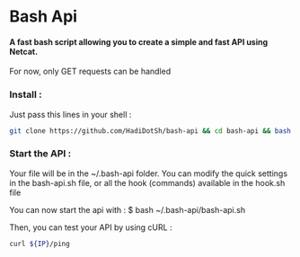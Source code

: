 # Bash Api
#### A fast bash script allowing you to create a simple and fast API using Netcat.
<p>For now, only GET requests can be handled</p>

### Install :
<p>Just pass this lines in your shell :</p>

```bash
git clone https://github.com/HadiDotSh/bash-api && cd bash-api && bash install.sh
```

### Start the API :

<p>Your file will be in the ~/.bash-api folder. You can modify the quick settings in the bash-api.sh file, or all the hook (commands) available in the hook.sh file</p>

<p>You can now start the api with : $ bash ~/.bash-api/bash-api.sh</p>
<p>Then, you can test your API by using cURL :</p>

```bash
curl ${IP}/ping
```